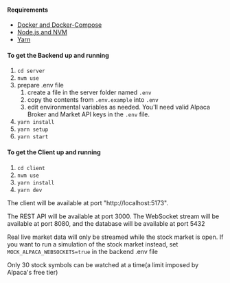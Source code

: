 #### Requirements

- [Docker and Docker-Compose](https://www.docker.com/)
- [Node.js and NVM](https://nodejs.org/en/download/package-manager)
- [Yarn](https://classic.yarnpkg.com/lang/en/docs/install)

#### To get the Backend up and running

1. `cd server`
1. `nvm use`
1. prepare .env file  
    1. create a file in the server folder named `.env`  
    1. copy the contents from `.env.example` into `.env`
    1. edit environmental variables as needed. You'll need valid Alpaca Broker and Market API keys in the `.env` file.
1. `yarn install`
1. `yarn setup`
1. `yarn start`
#### To get the Client up and running

1. `cd client`
1. `nvm use`
1. `yarn install` 
1. `yarn dev`

The client will be available at port "http://localhost:5173". 
  
The REST API will be available at port 3000. The WebSocket stream will be available at port 8080, and the database will be available at port 5432  
  
Real live market data will only be streamed while the stock market is open. If you want to run a simulation of the stock market instead, set `MOCK_ALPACA_WEBSOCKETS=true` in the backend .env file  

Only 30 stock symbols can be watched at a time(a limit imposed by Alpaca's free tier)
